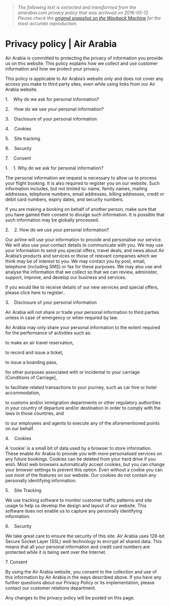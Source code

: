 > *The following text is extracted and transformed from the airarabia.com privacy policy that was archived on 2016-05-12. Please check the [original snapshot on the Wayback Machine](https://web.archive.org/web/20160512223210id_/http%3A//www.airarabia.com/en/privacy-policy) for the most accurate reproduction.*

# Privacy policy | Air Arabia

Air Arabia is committed to protecting the privacy of information you provide us on this website. This policy explains how we collect and use customer information and how we protect your privacy.

This policy is applicable to Air Arabia’s website only and does not cover any access you make to third party sites, even while using links from our Air Arabia website.

1.    Why do we ask for personal information?

2.    How do we use your personal information?

3.    Disclosure of your personal information

4.    Cookies

5.    Site tracking

6.    Security

7.    Consent

1.    1\. Why do we ask for personal information?

The personal information we request is necessary to allow us to process your flight booking. It is also required to register you on our website. Such information includes, but not limited to: name, family names, mailing addresses, telephone numbers, email addresses, billing addresses, credit or debit card numbers, expiry dates, and security numbers.

If you are making a booking on behalf of another person, make sure that you have gained their consent to divulge such information. It is possible that such information may be globally processed.

2.    2\. How do we use your personal information?

Our airline will use your information to provide and personalise our service. We will also use your contact details to communicate with you. We may use your information to send you special offers, travel deals, and news about Air Arabia’s products and services or those of relevant companies which we think may be of interest to you. We may contact you by post, email, telephone (including SMS) or fax for these purposes. We may also use and analyse the information that we collect so that we can review, administer, support, improve, and develop our business and services.

If you would like to receive details of our new services and special offers, please click here to register..

3.    Disclosure of your personal information

Air Arabia will not share or trade your personal information to third parties unless in case of emergency or when required by law.

Air Arabia may only share your personal information to the extent required for the performance of activities such as:

to make an air travel reservation,

to record and issue a ticket,

to issue a boarding pass,

for other purposes associated with or incidental to your carriage [Conditions of Carriage],

to facilitate related transactions to your journey, such as car hire or hotel accommodation,

to customs and/or immigration departments or other regulatory authorities in your country of departure and/or destination in order to comply with the laws in those countries, and

to our employees and agents to execute any of the aforementioned points on our behalf.

4.    Cookies

A ‘cookie’ is a small bit of data used by a browser to store information. These enable Air Arabia to provide you with more personalised services on any future bookings. Cookies can be deleted from your hard drive if you wish. Most web browsers automatically accept cookies, but you can change your browser settings to prevent this option. Even without a cookie you can use most of the features on our website. Our cookies do not contain any personally identifying information.

5.    Site Tracking

We use tracking software to monitor customer traffic patterns and site usage to help us develop the design and layout of our website. This software does not enable us to capture any personally identifying information.

6.    Security

We take great care to ensure the security of this site. Air Arabia uses 128-bit Secure Socket Layer (SSL) web technology to encrypt all shared data. This means that all your personal information and credit card numbers are protected while it is being sent over the Internet.

7\. Consent

By using the Air Arabia website, you consent to the collection and use of this information by Air Arabia in the ways described above. If you have any further questions about our Privacy Policy or its implementation, please contact our customer relations department.

Any changes to the privacy policy will be posted on this page.
